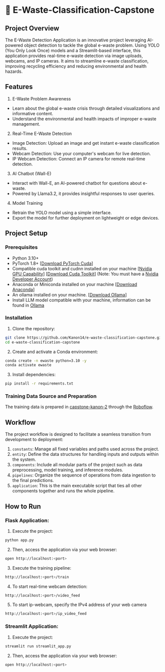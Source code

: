 # 🤖 E-Waste-Classification-Capstone

## Project Overview
The E-Waste Detection Application is an innovative project leveraging AI-powered object detection to tackle the global e-waste problem. Using YOLO (You Only Look Once) models and a Streamlit-based interface, this application provides real-time e-waste detection via image uploads, webcams, and IP cameras. It aims to streamline e-waste classification, improving recycling efficiency and reducing environmental and health hazards.

## Features
1. E-Waste Problem Awareness
- Learn about the global e-waste crisis through detailed visualizations and informative content.
- Understand the environmental and health impacts of improper e-waste management.
2. Real-Time E-Waste Detection
- Image Detection: Upload an image and get instant e-waste classification results.
- Webcam Detection: Use your computer's webcam for live detection.
- IP Webcam Detection: Connect an IP camera for remote real-time detection.
3. AI Chatbot (Wall-E)
- Interact with Wall-E, an AI-powered chatbot for questions about e-waste.
- Powered by Llama3.2, it provides insightful responses to user queries.
4. Model Training
- Retrain the YOLO model using a simple interface.
- Export the model for further deployment on lightweight or edge devices.

## Project Setup
### Prerequisites
- Python 3.10+
- PyTorch 1.8+ [[Download PyTorch Cuda](https://pytorch.org/)]
- Compatible cuda toolkit and cudnn installed on your machine [[Nvidia GPU Capability](https://developer.nvidia.com/cuda-gpus)] [[Download Cuda Toolkit](https://developer.nvidia.com/cuda-toolkit)] (Note: You must have a [Nvidia Developer Account](https://developer.nvidia.com/login))
- Anaconda or Miniconda installed on your machine [[Download Anaconda](https://www.anaconda.com/download)]
- An ollama installed on your machine. [[Download Ollama](https://ollama.com/download)]
- Install LLM model compatible with your machine, information can be found in [Ollama](https://github.com/ollama/ollama)


### Installation
1. Clone the repository:
```bash
git clone https://github.com/Kanon14/e-waste-classification-capstone.git
cd e-waste-classification-capstone
```

2. Create and activate a Conda environment:
```bash
conda create -n ewaste python=3.10 -y
conda activate ewaste
```

3. Install dependencies:
```bash
pip install -r requirements.txt
```

### Training Data Source and Preparation
The training data is prepared in [capstone-kanon-2](https://universe.roboflow.com/computer-vision-learning-touhj/capstone-kanon-2) through the [Roboflow](https://roboflow.com/).

## Workflow
The project workflow is designed to facilitate a seamless transition from development to deployment:
1. `constants`: Manage all fixed variables and paths used across the project.
2. `entity`: Define the data structures for handling inputs and outputs within the system.
3. `components`: Include all modular parts of the project such as data preprocessing, model training, and inference modules.
4. `pipelines`: Organize the sequence of operations from data ingestion to the final predictions.
5. `application`: This is the main executable script that ties all other components together and runs the whole pipeline.

## How to Run
### Flask Application:
1. Execute the project:
```bash
python app.py
```
2. Then, access the application via your web browser:
```bash
open http://localhost:<port>
```
3. Execute the training pipeline:
```bash
http://localhost:<port>/train
```
4. To start real-time webcam detection:
```bash
http://localhost:<port>/video_feed
```
5. To start ip-webcam, specify the IPv4 address of your web camera
```bash
http://localhost:<port>/ip_video_feed
```
### Streamlit Application:
1. Execute the project: 
```bash
streamlit run streamlit_app.py
```
2. Then, access the application via your web browser:
```bash
open http://localhost:<port>
```